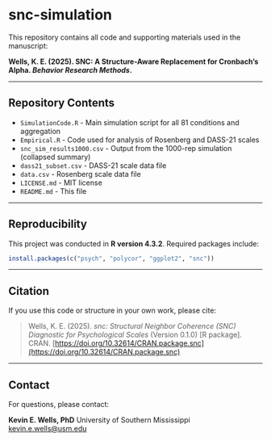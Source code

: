 # snc-simulation

This repository contains all code and supporting materials used in the manuscript:

**Wells, K. E. (2025). SNC: A Structure-Aware Replacement for Cronbach’s Alpha. *Behavior Research Methods*.**

---

## Repository Contents

- `SimulationCode.R` - Main simulation script for all 81 conditions and aggregation
- `Empirical.R` - Code used for analysis of Rosenberg and DASS-21 scales
- `snc_sim_results1000.csv` - Output from the 1000-rep simulation (collapsed summary)
- `dass21_subset.csv` - DASS-21 scale data file
- `data.csv` - Rosenberg scale data file
- `LICENSE.md` - MIT license
- `README.md` - This file

---

## Reproducibility

This project was conducted in **R version 4.3.2**. Required packages include:

```r
install.packages(c("psych", "polycor", "ggplot2", "snc"))

```
---

## Citation

If you use this code or structure in your own work, please cite:

> Wells, K. E. (2025). *snc: Structural Neighbor Coherence (SNC) Diagnostic for Psychological Scales* (Version 0.1.0) \[R package]. CRAN. [https://doi.org/10.32614/CRAN.package.snc](https://doi.org/10.32614/CRAN.package.snc)

---

## Contact

For questions, please contact:

**Kevin E. Wells, PhD**
University of Southern Mississippi
[kevin.e.wells@usm.edu](mailto:kevin.e.wells@usm.edu)
